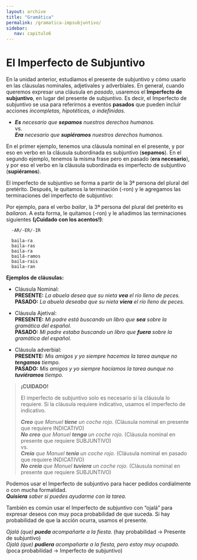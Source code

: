 ```yaml
---
layout: archive
title: "Gramática"
permalink: /gramatica-impsubjuntivo/
sidebar:
   nav: capitulo6
---
```


# El Imperfecto de Subjuntivo

En la unidad anterior, estudiamos el presente de subjuntivo y cómo usarlo en las cláusulas nominales, adjetivales y adverbiales. En general, cuando queremos expresar una cláusula en _pasado_, usaremos el **Imperfecto de subjuntivo**, en lugar del presente de subjuntivo. Es decir, el Imperfecto de subjuntivo se usa para referirnos a eventos **pasados** que pueden incluir acciones _incompletas, hipotéticas, o indefinidas_.

  - _**Es** necesario que **sepamos** nuestros derechos humanos._  
    vs.  
    _**Era** necesario que **supiéramos** nuestros derechos humanos._  


En el primer ejemplo, tenemos una cláusula nominal en el presente, y por eso en verbo en la cláusula subordinada es subjuntivo (**sepamos**). En el segundo ejemplo, tenemos la misma frase pero en pasado (**era necesario**), y por eso el verbo en la cláusula subordinada es imperfecto de subjuntivo (**supiéramos**).

El imperfecto de subjuntivo se forma a partir de la 3ª persona del plural del pretérito. Después, le quitamos la terminación (-ron) y le agregamos las terminaciones del imperfecto de subjuntivo:

Por ejemplo, para el verbo _bailar_, la 3ª persona del plural del pretérito es _bailaron_. A esta forma, le quitamos (-ron) y le añadimos las terminaciones siguientes **(¡Cuidado con los acentos!)**:

      -AR/-ER/-IR

      baila-ra
      baila-ras
      baila-ra
      bailá-ramos
      baila-rais
      baila-ran

**Ejemplos de cláusulas:**
- Cláusula Nominal:     
   **PRESENTE:** _La abuela desea que su nieta **vea** el río lleno de peces._    
   **PASADO:** _La abuela deseaba que su nieta **viera** el río lleno de peces._    
   
- Cláusula Ajetival:     
   **PRESENTE:** _Mi padre está buscando un libro que **sea** sobre la gramática del español._  
   **PASADO:** _Mi padre estaba buscando un libro que **fuera** sobre la gramática del español._    
   
- Cláusula adverbial:   
   **PRESENTE:** _Mis amigos y yo siempre hacemos la tarea aunque no **tengamos** tiempo._    
   **PASADO:** _Mis amigos y yo siempre hacíamos la tarea aunque no **tuviéramos** tiempo._     
  
    
     
> **¡CUIDADO!**  
>  
> El imperfecto de subjuntivo solo es necesario si la cláusula lo requiere. Si la cláusula requiere indicativo, usamos el imperfecto de indicativo.   
>
> _**Creo** que Manuel **tiene** un coche rojo._ (Cláusula nominal en presente que requiere INDICATIVO)   
> _**No creo** que Manuel **tenga** un coche rojo._ (Cláusula nominal en presente que requiere SUBJUNTIVO)   
> vs.   
> _**Creía** que Manuel **tenía** un coche rojo._ (Cláusula nominal en pasado que requiere INDICATIVO)    
> _**No creía** que Manuel **tuviera** un coche rojo._ (Cláusula nominal en presente que requiere SUBJUNTIVO)    



Podemos usar el Imperfecto de subjuntivo para hacer pedidos cordialmente o con mucha formalidad.   
   _**Quisiera** saber si puedes ayudarme con la tarea._    


También es común usar el Imperfecto de subjuntivo con “ojalá” para expresar deseos con muy poca probabilidad de que suceda. Si hay probabilidad de que la acción ocurra, usamos el presente. 

   _Ojalá (que) **pueda** acompañarte a la fiesta._ (hay probabilidad -> Presente de subjuntivo)     
   _Ojalá (que) **pudiera** acompañarte a la fiesta, pero estoy muy ocupado._ (poca probabilidad -> Imperfecto de subjuntivo)     
    
    


